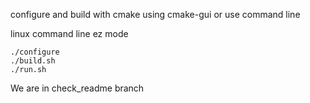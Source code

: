 
configure and build with cmake using cmake-gui or use command line


linux command line ez mode

    ./configure
    ./build.sh
    ./run.sh


We are in check_readme branch
